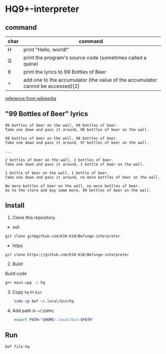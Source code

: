 # HQ9+-interpreter
## command
| char | command                                                                         |
| ---- | ------------------------------------------------------------------------------- |
| H    | print "Hello, world!"                                                           |
| Q    | print the program's source code (sometimes called a quine)                      |
| 9    | print the lyrics to 99 Bottles of Beer                                          |
| +    | add one to the accumulator (the value of the accumulator cannot be accessed)[2] |

[reference from wikipedia](https://simple.wikipedia.org/wiki/HQ9%2B)

## "99 Bottles of Beer" lyrics
```
99 bottles of beer on the wall, 99 bottles of beer.
Take one down and pass it around, 98 bottles of beer on the wall.

98 bottles of beer on the wall, 98 bottles of beer.
Take one down and pass it around, 97 bottles of beer on the wall.

...

2 bottles of beer on the wall, 2 bottles of beer.
Take one down and pass it around, 1 bottle of beer on the wall.

1 bottle of beer on the wall, 1 bottle of beer.
Take one down and pass it around, no more bottles of beer on the wall.

No more bottles of beer on the wall, no more bottles of beer.
Go to the store and buy some more, 99 bottles of beer on the wall.
```

## Install

1. Clone this repository.

- ssh

```bash
git clone git@github.com/K10-K10/Befunge-interpreter
```

- https

```bash
git clone https://github.com/K10-K10/Befunge-interpreter
```

2. Build

Build code

```bash
g++ main.cpp -o hq
```

3. Copy `hq` in `bin`

```bash
	sudo cp bef ~/.local/bin/hq
```

4. Add path in ~/.zshrc

```bash
	export PATH="$HOME/.local/bin:$PATH"
```

## Run
```bash
bef file.hq
```
